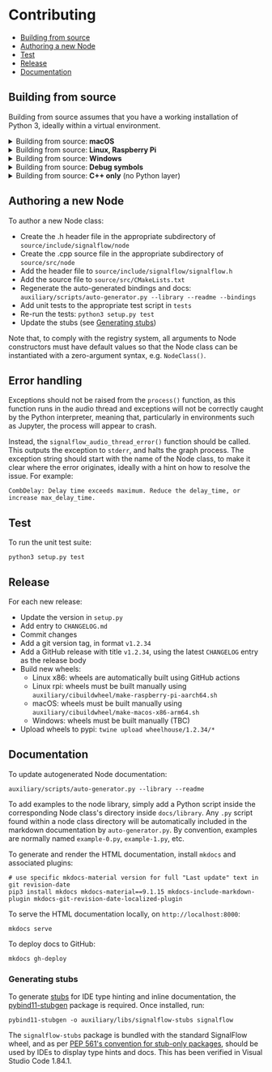 # Contributing

- [Building from source](#building-from-source)
- [Authoring a new Node](#authoring-a-new-node)
- [Test](#test)
- [Release](#release)
- [Documentation](#documentation)

## Building from source

Building from source assumes that you have a working installation of Python 3, ideally within a virtual environment.

<details>
<summary>Building from source: <b>macOS</b></summary>

### macOS

To build on macOS from source, install dependencies with Homebrew:
```
brew install cmake libsndfile
```

Clone this repository, then build and install with `pip`:
```
pip3 install .
```
</details>

<details>
<summary>Building from source: <b>Linux, Raspberry Pi</b></summary>

### Linux, Raspberry Pi

SignalFlow supports Linux (verified on Ubuntu 20.04 and Raspberry Pi OS buster) with alsa and pulseaudio backends.

To build the Python library from source on Linux, install dependencies with apt:
```
# If on Raspberry Pi: libfftw3-dev
apt-get install -y git cmake g++ python3-pip libasound2-dev libsndfile1-dev fftw3-dev
```

Clone this repository, then build and install with `pip`:
```
pip3 install .
```

</details>

<details>
<summary>Building from source: <b>Windows</b></summary>

### Windows

This is work in progress.

Currently, dependencies need to be downloaded and built by hand. These can be placed anywhere.

- https://github.com/libsndfile/libsndfile
  - Use CMake GUI to build libsndfile with Visual Studio 2019 with binaries in a subfolder of that repo named `build`. (Configure, Generate, Open project, Batch build all configurations)
- Download Windows binaries of FFTW from http://fftw.org/install/windows.html.

To build SignalFlow, use the CMake GUI. Press configure and you will see three empty fields to fill in with the path to the two build folders and the FFTW binaries folder (see above). Set these parameters then press Configure, then Generate then Open. Then build in Visual Studio 2019.

As of 2021-03-03, only the signalflow project has been ported to build correctly on Windows. Only tested in x64 and for Debug builds. Tested using Visual Studio 2019.

</details>

<details>
<summary>Building from source: <b>Debug symbols</b></summary>

To build the Python libraries with debug symbols:
```
python3 setup.py build --debug install
```
</details>

<details>
<summary>Building from source: <b>C++ only</b> (no Python layer)</summary>

To build and install the C++ core without the Python binding layer:
```
mkdir build
cd build
cmake ..
make -j8
```

To build with debug symbols, include `-DCMAKE_BUILD_TYPE=Debug` when calling `cmake`.

</details>


## Authoring a new Node

To author a new Node class:

- Create the .h header file in the appropriate subdirectory of `source/include/signalflow/node`
- Create the .cpp source file in the appropriate subdirectory of `source/src/node`
- Add the header file to `source/include/signalflow/signalflow.h`
- Add the source file to `source/src/CMakeLists.txt`
- Regenerate the auto-generated bindings and docs: `auxiliary/scripts/auto-generator.py --library --readme --bindings`
- Add unit tests to the appropriate test script in `tests`
- Re-run the tests: `python3 setup.py test`
- Update the stubs (see [Generating stubs](#generating-stubs))

Note that, to comply with the registry system, all arguments to Node constructors must have default values so that the Node class can be instantiated with a zero-argument syntax, e.g. `NodeClass()`.

## Error handling

Exceptions should not be raised from the `process()` function, as this function runs in the audio thread and exceptions will not be correctly caught by the Python interpreter, meaning that, particularly in environments such as Jupyter, the process will appear to crash.

Instead, the `signalflow_audio_thread_error()` function should be called. This outputs the exception to `stderr`, and halts the graph process. The exception string should start with the name of the Node class, to make it clear where the error originates, ideally with a hint on how to resolve the issue. For example:

```
CombDelay: Delay time exceeds maximum. Reduce the delay_time, or increase max_delay_time.
```

## Test

To run the unit test suite:
```
python3 setup.py test
```

## Release

For each new release:

- Update the version in `setup.py`
- Add entry to `CHANGELOG.md`
- Commit changes
- Add a git version tag, in format `v1.2.34`
- Add a GitHub release with title `v1.2.34`, using the latest `CHANGELOG` entry as the release body 
- Build new wheels:
  - Linux x86: wheels are automatically built using GitHub actions
  - Linux rpi: wheels must be built manually using `auxiliary/cibuildwheel/make-raspberry-pi-aarch64.sh`
  - macOS: wheels must be built manually using `auxiliary/cibuildwheel/make-macos-x86-arm64.sh`
  - Windows: wheels must be built manually (TBC)
- Upload wheels to pypi: `twine upload wheelhouse/1.2.34/*`

## Documentation

To update autogenerated Node documentation:

```
auxiliary/scripts/auto-generator.py --library --readme
```

To add examples to the node library, simply add a Python script inside the corresponding Node class's directory inside `docs/library`. Any `.py` script found within a node class directory will be automatically included in the markdown documentation by `auto-generator.py`. By convention, examples are normally named `example-0.py`, `example-1.py`, etc.

To generate and render the HTML documentation, install `mkdocs` and associated plugins:

```
# use specific mkdocs-material version for full "Last update" text in git revision-date
pip3 install mkdocs mkdocs-material==9.1.15 mkdocs-include-markdown-plugin mkdocs-git-revision-date-localized-plugin
```

To serve the HTML documentation locally, on `http://localhost:8000`:
```
mkdocs serve
```

To deploy docs to GitHub:
```
mkdocs gh-deploy
```

### Generating stubs

To generate [stubs](https://peps.python.org/pep-0561/) for IDE type hinting and inline documentation, the [pybind11-stubgen](https://github.com/sizmailov/pybind11-stubgen) package is required. Once installed, run:

```
pybind11-stubgen -o auxiliary/libs/signalflow-stubs signalflow
```

The `signalflow-stubs` package is bundled with the standard SignalFlow wheel, and as per [PEP 561's convention for stub-only packages](https://peps.python.org/pep-0561/#stub-only-packages), should be used by IDEs to display type hints and docs. This has been verified in Visual Studio Code 1.84.1.
